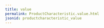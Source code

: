 ```yaml
---
title: value
permalink: ProductCharacteristic.value.html
jsonid: productcharacteristic_value
---
```

